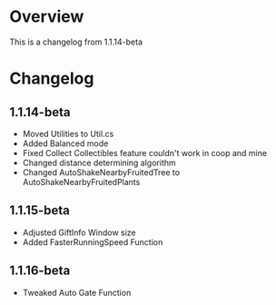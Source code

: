 ﻿# Overview
This is a changelog from 1.1.14-beta

# Changelog
## 1.1.14-beta
- Moved Utilities to Util.cs
- Added Balanced mode
- Fixed Collect Collectibles feature couldn't work in coop and mine
- Changed distance determining algorithm
- Changed AutoShakeNearbyFruitedTree to AutoShakeNearbyFruitedPlants

## 1.1.15-beta
- Adjusted GiftInfo Window size
- Added FasterRunningSpeed Function

## 1.1.16-beta
- Tweaked Auto Gate Function
